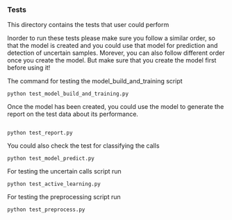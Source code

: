 ### Tests

This directory contains the tests that user could perform

Inorder to run these tests please make sure you follow a similar order, so that the model is created and you could use that model for prediction and detection of 
uncertain samples. Morever, you can also follow different order once you create the model. But make sure that you create the model first before using it!

The command for testing the model_build_and_training script

```
python test_model_build_and_training.py

```
Once the model has been created, you could use the model to generate the report on the test data about its performance.

```

python test_report.py

```
You could also check the test for classifying the calls

```
python test_model_predict.py

```
For testing the uncertain calls script run

```
python test_active_learning.py
```

For testing the preprocessing script run

```
python test_preprocess.py

```
